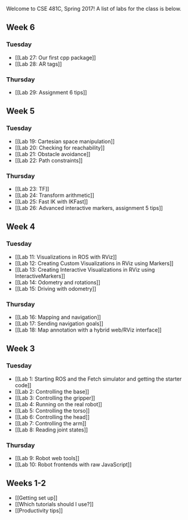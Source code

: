 Welcome to CSE 481C, Spring 2017!
A list of labs for the class is below.

## Week 6
### Tuesday
- [[Lab 27: Our first cpp package]]
- [[Lab 28: AR tags]]

### Thursday
- [[Lab 29: Assignment 6 tips]]

## Week 5
### Tuesday
- [[Lab 19: Cartesian space manipulation]]
- [[Lab 20: Checking for reachability]]
- [[Lab 21: Obstacle avoidance]]
- [[Lab 22: Path constraints]]

### Thursday
- [[Lab 23: TF]]
- [[Lab 24: Transform arithmetic]]
- [[Lab 25: Fast IK with IKFast]]
- [[Lab 26: Advanced interactive markers, assignment 5 tips]]

## Week 4
### Tuesday
- [[Lab 11: Visualizations in ROS with RViz]]
- [[Lab 12: Creating Custom Visualizations in RViz using Markers]]
- [[Lab 13: Creating Interactive Visualizations in RViz using InteractiveMarkers]]
- [[Lab 14: Odometry and rotations]]
- [[Lab 15: Driving with odometry]]

### Thursday
- [[Lab 16: Mapping and navigation]]
- [[Lab 17: Sending navigation goals]]
- [[Lab 18: Map annotation with a hybrid web/RViz interface]]

## Week 3
### Tuesday
- [[Lab 1: Starting ROS and the Fetch simulator and getting the starter code]]
- [[Lab 2: Controlling the base]]
- [[Lab 3: Controlling the gripper]]
- [[Lab 4: Running on the real robot]]
- [[Lab 5: Controlling the torso]]
- [[Lab 6: Controlling the head]]
- [[Lab 7: Controlling the arm]]
- [[Lab 8: Reading joint states]]

### Thursday
- [[Lab 9: Robot web tools]]
- [[Lab 10: Robot frontends with raw JavaScript]]

## Weeks 1-2
- [[Getting set up]]
- [[Which tutorials should I use?]]
- [[Productivity tips]]